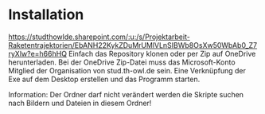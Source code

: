# Installation

https://studthowlde.sharepoint.com/:u:/s/Projektarbeit-Raketentrajektorien/EbANH22KykZDuMrUMlVLnSIBWb8OsXw50WbAb0_Z7ryXlw?e=h66hHQ
Einfach das Repository klonen oder per Zip auf OneDrive herunterladen.
Bei der OneDrive Zip-Datei muss das Microsoft-Konto Mitglied der Organisation von stud.th-owl.de sein. 
Eine Verknüpfung der Exe auf dem Desktop erstellen und das Programm starten.

Information: Der Ordner darf nicht verändert werden die Skripte suchen nach Bildern und Dateien in diesem Ordner!
